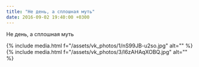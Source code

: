 ```yaml
---
title: "Не день, а сплошная муть"
date: 2016-09-02 19:40:00 +0300
---
```


Не день, а сплошная муть


{% include media.html f="/assets/vk_photos/1/nS99JB-u2so.jpg" alt="" %}
{% include media.html f="/assets/vk_photos/3/l6zAHAqXOBQ.jpg" alt="" %}
